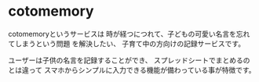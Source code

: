 # cotomemory
cotomemoryというサービスは
時が経つにつれて、子どもの可愛い名言を忘れてしまうという問題 を解決したい、
子育て中の方向けの記録サービスです。

ユーザーは子供の名言を記録することができ、
スプレッドシートでまとめるのとは違って
スマホからシンプルに入力できる機能が備わっている事が特徴です。
